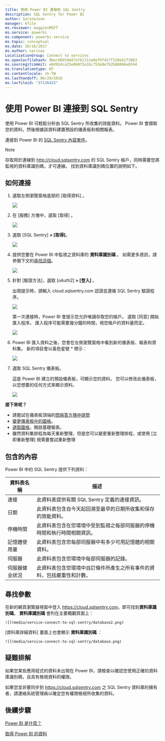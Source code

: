 ```yaml
---
title: 使用 Power BI 連接到 SQL Sentry
description: SQL Sentry for Power BI
author: SarinaJoan
manager: kfile
ms.reviewer: maggiesMSFT
ms.service: powerbi
ms.component: powerbi-service
ms.topic: conceptual
ms.date: 10/16/2017
ms.author: sarinas
LocalizationGroup: Connect to services
ms.openlocfilehash: 9bec96b594d7a761311e0ef9f457f320eb1f3963
ms.sourcegitcommit: e8d924ca25e060f2e1bc753e8e762b88066a0344
ms.translationtype: HT
ms.contentlocale: zh-TW
ms.lasthandoff: 06/29/2018
ms.locfileid: "37136425"
---
```

# <a name="connect-to-sql-sentry-with-power-bi"></a>使用 Power BI 連接到 SQL Sentry
使用 Power BI 可輕鬆分析由 SQL Sentry 所收集的效能資料。 Power BI 會擷取您的資料，然後根據該資料建置預設的儀表板和相關報表。

連接到 Power BI 的 [SQL Sentry 內容套件](https://app.powerbi.com/groups/me/getdata/services/sql-sentry)。

>[!NOTE]
>存取用於連線到 http://cloud.sqlsentry.com 的 SQL Sentry 帳戶，同時需要您將監視的資料庫識別碼，才可連線。  找到資料庫識別碼位置的說明如下。

## <a name="how-to-connect"></a>如何連接
1. 選取左側瀏覽窗格底部的 [取得資料]  。
   
   ![](media/service-connect-to-sql-sentry/pbi_getdata.png)
2. 在 [服務]  方塊中，選取 [取得] 。
   
   ![](media/service-connect-to-sql-sentry/pbi_getservices.png) 
3. 選取 [SQL Sentry] **\> [取得]**。
   
   ![](media/service-connect-to-sql-sentry/sqlsentry.png)
4. 提供您要在 Power BI 中監視之資料庫的 **資料庫識別碼** 。 如需更多資訊，請參閱下文的[尋找這個](#FindingParams)。
   
   ![](media/service-connect-to-sql-sentry/img2400.png)
5. 針對 [驗證方法]，選取 [oAuth2] **\> [登入]** 。
   
   出現提示時，請輸入 cloud.sqlsentry.com 認證並遵循 SQL Sentry 驗證程序。
   
   ![](media/service-connect-to-sql-sentry/img6400.png)
   
   第一次連接時，Power BI 會提示您允許唯讀存取您的帳戶。 選取 [同意] 開始匯入程序。  匯入程序可能需要幾分鐘的時間，視您帳戶的資料量而定。
   
   ![](media/service-connect-to-sql-sentry/img7400.png)
6. Power BI 匯入資料之後，您會在左側瀏覽窗格中看到新的儀表板、報表和資料集。 新的項目會以黃色星號 \* 標示：
   
   ![](media/service-connect-to-sql-sentry/img8200.png)
7. 選取 SQL Sentry 儀表板。
   
   這是 Power BI 建立的預設儀表板，可顯示您的資料。 您可以修改此儀表板，以您想要的任何方式來顯示資料。
   
   ![](media/service-connect-to-sql-sentry/img9dashboard800.png)

**接下來呢？**

* 請嘗試在儀表板頂端的[問與答方塊中提問](power-bi-q-and-a.md)
* [變更儀表板中的圖格](service-dashboard-edit-tile.md)。
* [選取圖格](service-dashboard-tiles.md)，開啟基礎報表。
* 雖然資料集排程為每天重新整理，但是您可以變更重新整理排程，或使用 [立即重新整理] 視需要嘗試重新整理

## <a name="whats-included"></a>包含的內容
Power BI 中的 SQL Sentry 提供下列資料：

| 資料表名稱 | 描述 |
| --- | --- |
| 連接 |此資料表提供有關 SQL Sentry 定義的連接資訊。 |
| 日期<br /> |此資料表包含自今天起回溯至最早的日期所收集和保存的效能資料。 |
| 停機時間<br /> |此資料表包含在您環境中受到監視之每部伺服器的停機時間和執行時間相關資訊。 |
| 記憶體使用量<br /> |此資料表包含您每部伺服器中有多少可用記憶體的相關資料。<br /> |
| 伺服器<br /> |此資料表包含您環境中每部伺服器的記錄。 |
| 伺服器健全狀況<br /> |此資料表包含您環境中自訂條件所產生之所有事件的資料，包括嚴重性和計數。 |

<a name="FindingParams"></a>

## <a name="finding-parameters"></a>尋找參數
在新的網頁瀏覽器視窗中登入 <https://cloud.sqlsentry.com>，即可找到**資料庫識別碼**。  **資料庫識別碼** 會列在主要概觀頁面上：

    ![](media/service-connect-to-sql-sentry/database2.png)

[資料庫詳細資料] 畫面上也會顯示 **資料庫識別碼** ：

    ![](media/service-connect-to-sql-sentry/database.png)


## <a name="troubleshooting"></a>疑難排解
如果您某些應用程式的資料未出現在 Power BI，請檢查以確認您使用正確的資料庫識別碼，且具有檢視資料的權限。 

如果您並非要同步到 <https://cloud.sqlsentry.com> 之 SQL Sentry 資料庫的擁有者，請連絡系統管理員以確定您有權限檢視所收集的資料。

## <a name="next-steps"></a>後續步驟
[Power BI 是什麼？](power-bi-overview.md)

[取得 Power BI 的資料](service-get-data.md)

